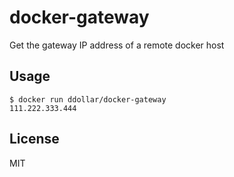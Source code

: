 # docker-gateway

Get the gateway IP address of a remote docker host

## Usage

    $ docker run ddollar/docker-gateway
    111.222.333.444

## License

MIT
